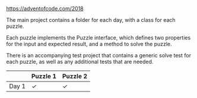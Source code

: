 https://adventofcode.com/2018

The main project contains a folder for each day, with a class for each puzzle. 

Each puzzle implements the Puzzle interface, which defines two properties for the input and expected result, and 
a method to solve the puzzle.

There is an accompanying test project that contains a generic solve test for each puzzle, as well as any 
additional tests that are needed.

|        | Puzzle 1 | Puzzle 2 |
| ------ | -------- | -------- |
| Day 1 | ✓ | ✓ |
